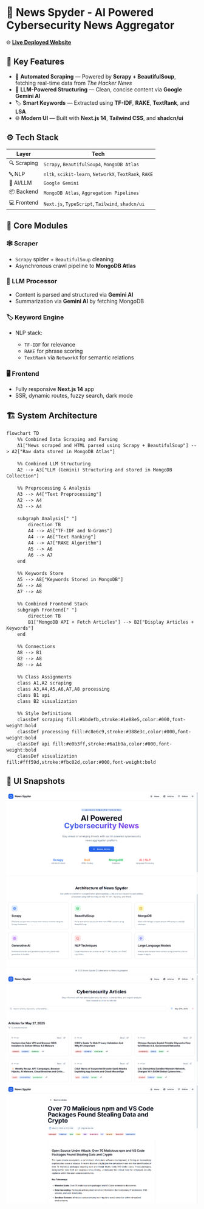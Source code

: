 # 📰 News Spyder - AI Powered Cybersecurity News Aggregator

🌐 [**Live Deployed Website**](https://news-spyder.vercel.app/)

## 🚀 Key Features

* 📰 **Automated Scraping** — Powered by **Scrapy + BeautifulSoup**, fetching real-time data from *The Hacker News*
* 🧠 **LLM-Powered Structuring** — Clean, concise content via **Google Gemini AI**
* 🏷️ **Smart Keywords** — Extracted using **TF-IDF**, **RAKE**, **TextRank**, and **LSA**
* 🌐 **Modern UI** — Built with **Next.js 14**, **Tailwind CSS**, and **shadcn/ui**

## ⚙️ Tech Stack

| Layer       | Tech                                                   |
| ----------- | ------------------------------------------------------ |
| 🔍 Scraping | `Scrapy`, `BeautifulSoup4`, `MongoDB Atlas`            |
| 🔤 NLP      | `nltk`, `scikit-learn`, `NetworkX`, `TextRank`, `RAKE` |
| 🧠 AI/LLM   | `Google Gemini`                           |
| 📦 Backend  | `MongoDB Atlas`, `Aggregation Pipelines`                 |
| 💻 Frontend | `Next.js`, `TypeScript`, `Tailwind`, `shadcn/ui`       |

## 🧩 Core Modules

### 🕸️ Scraper

* `Scrapy` spider + `BeautifulSoup` cleaning
* Asynchronous crawl pipeline to **MongoDB Atlas**

### 🧠 LLM Processor

* Content is parsed and structured via **Gemini AI**
* Summarization via **Gemini AI** by fetching MongoDB

### 🏷️ Keyword Engine

* NLP stack:

  * `TF-IDF` for relevance
  * `RAKE` for phrase scoring
  * `TextRank` via `NetworkX` for semantic relations

### 🖥️ Frontend

* Fully responsive **Next.js 14** app
* SSR, dynamic routes, fuzzy search, dark mode

## 🏗️ System Architecture

```mermaid
flowchart TD
    %% Combined Data Scraping and Parsing
    A1["News scraped and HTML parsed using Scrapy + BeautifulSoup"] --> A2["Raw data stored in MongoDB Atlas"]

    %% Combined LLM Structuring
    A2 --> A3["LLM (Gemini) Structuring and stored in MongoDB Collection"]

    %% Preprocessing & Analysis
    A3 --> A4["Text Preprocessing"]
    A2 --> A4
    A3 --> A4

    subgraph Analysis[" "]
        direction TB
        A4 --> A5["TF-IDF and N-Grams"]
        A4 --> A6["Text Ranking"]
        A4 --> A7["RAKE Algorithm"]
        A5 --> A6
        A6 --> A7
    end

    %% Keywords Store
    A5 --> A8["Keywords Stored in MongoDB"]
    A6 --> A8
    A7 --> A8

    %% Combined Frontend Stack
    subgraph Frontend[" "]
        direction TB
        B1["MongoDB API + Fetch Articles"] --> B2["Display Articles + Keywords"]
    end

    %% Connections
    A8 --> B1
    B2 --> A8
    A8 --> A4

    %% Class Assignments
    class A1,A2 scraping
    class A3,A4,A5,A6,A7,A8 processing
    class B1 api
    class B2 visualization

    %% Style Definitions
    classDef scraping fill:#bbdefb,stroke:#1e88e5,color:#000,font-weight:bold
    classDef processing fill:#c8e6c9,stroke:#388e3c,color:#000,font-weight:bold
    classDef api fill:#e0b3ff,stroke:#6a1b9a,color:#000,font-weight:bold
    classDef visualization fill:#fff59d,stroke:#fbc02d,color:#000,font-weight:bold

```

## 📸 UI Snapshots

![Home Page](https://github.com/rakheshkrishna2005/NewsSpyder/blob/main/public/1.png)
![Articles List](https://github.com/rakheshkrishna2005/NewsSpyder/blob/main/public/2.png)
![Article Detail](https://github.com/rakheshkrishna2005/NewsSpyder/blob/main/public/3.png)
![Search and Filter](https://github.com/rakheshkrishna2005/NewsSpyder/blob/main/public/4.png)
